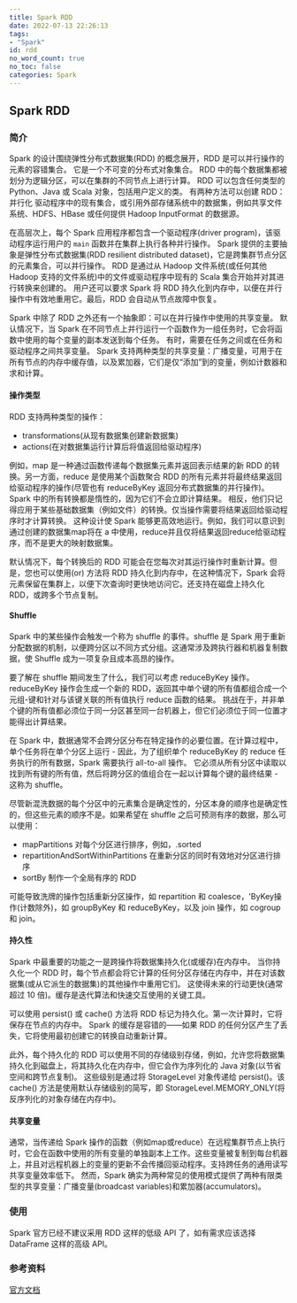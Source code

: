 ```yaml
---
title: Spark RDD 
date: 2022-07-13 22:26:13
tags:
- "Spark"
id: rdd
no_word_count: true
no_toc: false
categories: Spark
---
```


## Spark RDD

### 简介

Spark 的设计围绕弹性分布式数据集(RDD) 的概念展开，RDD 是可以并行操作的元素的容错集合。
它是一个不可变的分布式对象集合。 RDD 中的每个数据集都被划分为逻辑分区，可以在集群的不同节点上进行计算。
RDD 可以包含任何类型的 Python、Java 或 Scala 对象，包括用户定义的类。
有两种方法可以创建 RDD：并行化 驱动程序中的现有集合，或引用外部存储系统中的数据集，例如共享文件系统、HDFS、HBase 或任何提供 Hadoop InputFormat 的数据源。

在高层次上，每个 Spark 应用程序都包含一个驱动程序(driver program)，该驱动程序运行用户的 `main` 函数并在集群上执行各种并行操作。
Spark 提供的主要抽象是弹性分布式数据集(RDD resilient distributed dataset)，它是跨集群节点分区的元素集合，可以并行操作。
RDD 是通过从 Hadoop 文件系统(或任何其他 Hadoop 支持的文件系统)中的文件或驱动程序中现有的 Scala 集合开始并对其进行转换来创建的。
用户还可以要求 Spark 将 RDD 持久化到内存中，以便在并行操作中有效地重用它。最后，RDD 会自动从节点故障中恢复。

Spark 中除了 RDD 之外还有一个抽象即：可以在并行操作中使用的共享变量。
默认情况下，当 Spark 在不同节点上并行运行一个函数作为一组任务时，它会将函数中使用的每个变量的副本发送到每个任务。
有时，需要在任务之间或在任务和驱动程序之间共享变量。
Spark 支持两种类型的共享变量：广播变量，可用于在所有节点的内存中缓存值，以及累加器，它们是仅“添加”到的变量，例如计数器和求和计算。

#### 操作类型

RDD 支持两种类型的操作：
- transformations(从现有数据集创建新数据集)
- actions(在对数据集运行计算后将值返回给驱动程序)

例如，map 是一种通过函数传递每个数据集元素并返回表示结果的新 RDD 的转换。另一方面，reduce 是使用某个函数聚合 RDD 的所有元素并将最终结果返回给驱动程序的操作(尽管也有 reduceByKey 返回分布式数据集的并行操作)。
Spark 中的所有转换都是惰性的，因为它们不会立即计算结果。 相反，他们只记得应用于某些基础数据集（例如文件）的转换。仅当操作需要将结果返回给驱动程序时才计算转换。
这种设计使 Spark 能够更高效地运行。例如，我们可以意识到通过创建的数据集map将在 a 中使用，reduce并且仅将结果返回reduce给驱动程序，而不是更大的映射数据集。

默认情况下，每个转换后的 RDD 可能会在您每次对其运行操作时重新计算。但是，您也可以使用(or) 方法将 RDD 持久化到内存中，在这种情况下，Spark 会将元素保留在集群上，以便下次查询时更快地访问它。还支持在磁盘上持久化 RDD，或跨多个节点复制。

#### Shuffle

Spark 中的某些操作会触发一个称为 shuffle 的事件。shuffle 是 Spark 用于重新分配数据的机制，以便跨分区以不同方式分组。这通常涉及跨执行器和机器复制数据，使 Shuffle 成为一项复杂且成本高昂的操作。

要了解在 shuffle 期间发生了什么，我们可以考虑 reduceByKey 操作。reduceByKey 操作会生成一个新的 RDD，返回其中单个键的所有值都组合成一个元组-键和针对与该键关联的所有值执行 reduce 函数的结果。
挑战在于，并非单个键的所有值都必须位于同一分区甚至同一台机器上，但它们必须位于同一位置才能得出计算结果。

在 Spark 中，数据通常不会跨分区分布在特定操作的必要位置。在计算过程中，单个任务将在单个分区上运行 - 因此，为了组织单个 reduceByKey 的 reduce 任务执行的所有数据，Spark 需要执行 all-to-all 操作。
它必须从所有分区中读取以找到所有键的所有值，然后将跨分区的值组合在一起以计算每个键的最终结果 - 这称为 shuffle。

尽管新混洗数据的每个分区中的元素集合是确定性的，分区本身的顺序也是确定性的，但这些元素的顺序不是。如果希望在 shuffle 之后可预测有序的数据，那么可以使用：

- mapPartitions 对每个分区进行排序，例如，.sorted
- repartitionAndSortWithinPartitions 在重新分区的同时有效地对分区进行排序
- sortBy 制作一个全局有序的 RDD

可能导致洗牌的操作包括重新分区操作，如 repartition 和 coalesce，'ByKey操作(计数除外)，如 groupByKey 和 reduceByKey，以及 join 操作，如 cogroup 和 join。

#### 持久性

Spark 中最重要的功能之一是跨操作将数据集持久化(或缓存)在内存中。
当你持久化一个 RDD 时，每个节点都会将它计算的任何分区存储在内存中，并在对该数据集(或从它派生的数据集)的其他操作中重用它们。
这使得未来的行动更快(通常超过 10 倍)。缓存是迭代算法和快速交互使用的关键工具。

可以使用 persist() 或 cache() 方法将 RDD 标记为持久化。第一次计算时，它将保存在节点的内存中。
Spark 的缓存是容错的——如果 RDD 的任何分区产生了丢失，它将使用最初创建它的转换自动重新计算。

此外，每个持久化的 RDD 可以使用不同的存储级别存储，例如，允许您将数据集持久化到磁盘上，将其持久化在内存中，但它会作为序列化的 Java 对象(以节省空间和跨节点复制)。
这些级别是通过将 StorageLevel 对象传递给 persist()。该 cache() 方法是使用默认存储级别的简写，即 StorageLevel.MEMORY_ONLY(将反序列化的对象存储在内存中)。

#### 共享变量

通常，当传递给 Spark 操作的函数（例如map或reduce）在远程集群节点上执行时，它会在函数中使用的所有变量的单独副本上工作。这些变量被复制到每台机器上，并且对远程机器上的变量的更新不会传播回驱动程序。支持跨任务的通用读写共享变量效率低下。
然而，Spark 确实为两种常见的使用模式提供了两种有限类型的共享变量：广播变量(broadcast variables)和累加器(accumulators)。

### 使用

Spark 官方已经不建议采用 RDD 这样的低级 API 了，如有需求应该选择 DataFrame 这样的高级 API。

### 参考资料

[官方文档](https://spark.apache.org/docs/latest/rdd-programming-guide.html)